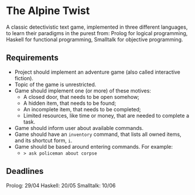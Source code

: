 # The Alpine Twist

A classic detectivistic text game, implemented in three different languages, to learn their paradigms in the purest from: Prolog for logical programming, Haskell for functional programming, Smalltalk for objective programming.

## Requirements
- Project should implement an adventure game (also called interactive fiction).
- Topic of the game is unrestricted.
- Game should implement one (or more) of these motives:
    - A closed door, that needs to be open somehow;
    - A hidden item, that needs to be found;
    - An incomplete item, that needs to be completed;
    - Limited resources, like time or money, that are needed to complete a task.
- Game should inform user about available commands.
- Game should have an `inventory` command, that lists all owned items, and its shortcut form, `i`.
- Game should be based around entering commands. For example:
    - `> ask policeman about corpse`

## Deadlines
Prolog: 29/04
Haskell: 20/05
Smalltalk: 10/06
